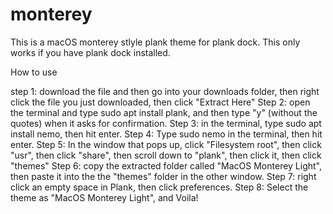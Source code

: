 # monterey
This is a macOS monterey stlyle plank theme for plank dock. This only works if you have plank dock installed.

How to use

step 1: download the file and then go into your downloads folder, then right click the file you just downloaded, then click "Extract Here"
Step 2: open the terminal and type sudo apt install plank, and then type "y" (without the quotes) when it asks for confirmation. 
Step 3: in the terminal, type sudo apt install nemo, then hit enter.
Step 4: Type sudo nemo in the terminal, then hit enter.
Step 5: In the window that pops up, click "Filesystem root", then click "usr", then click "share", then scroll down to "plank", then click it, then click "themes"
Step 6: copy the extracted folder called "MacOS Monterey Light", then paste it into the the "themes" folder in the other window.
Step 7: right click an empty space in Plank, then click preferences. 
Step 8: Select the theme as "MacOS Monterey Light", and Voila!
